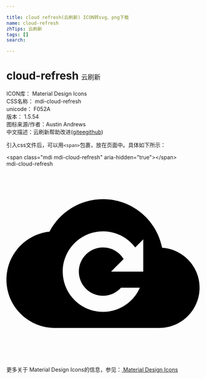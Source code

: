 ```yaml
---

title: cloud refresh(云刷新) ICON转svg、png下载
name: cloud-refresh
zhTips: 云刷新
tags: []
search: 

---
```


# cloud-refresh  <small style="font-size: 60%;font-weight: 100">云刷新</small>


<div class="detail-page">
<p>
<span>
ICON库：
<span class="badge-secondary badge">Material Design Icons</span> 
</span>
<br/>
<span>
CSS名称：
<span class="badge-secondary badge">mdi-cloud-refresh</span> 
</span>
<br/>
<span>
unicode：
<span class="badge-secondary badge">F052A</span> 
<copy-btn content='F052A' btn-title=""></copy-btn>
<copy-btn :content='String.fromCodePoint(parseInt("F052A", 16))' btn-title="复制U"></copy-btn>
</span>
<br/>
<span>
版本：
<span class="badge-secondary badge">1.5.54</span> 
</span>
<br/>
<span>图标来源/作者：<span class="badge-light badge">Austin Andrews</span></span> 
<br/>
<span class="zh-detail">中文描述：<span class="badge-primary badge">云刷新</span><span class="help-link"><span>帮助改进</span>(<a href="https://gitee.com/liuwave/icon-helper/edit/master/json/material/cloud-refresh.json" target="_blank" rel="noopener noreferrer">gitee</a><a href="https://github.com/liuwave/icon-helper/edit/master/json/material/cloud-refresh.json" target="_blank" rel="noopener noreferrer">github</a></span>)</span><br/>
</p>
</div>
<div class="alert alert-dark">
  <i class="mdi mdi-cloud-refresh mdi-48px"></i>
  <i class="mdi mdi-cloud-refresh mdi-36px"></i>
  <i class="mdi mdi-cloud-refresh mdi-24px"></i>
  <i class="mdi mdi-cloud-refresh mdi-18px"></i>
</div>
<div>
  <p>引入css文件后，可以用<code>&lt;span&gt;</code>包裹，放在页面中。具体如下所示：    
  </p>
  <div class="alert alert-primary" style="font-size: 14px">
    &lt;span class="mdi mdi-cloud-refresh" aria-hidden="true"&gt;&lt;/span&gt;
    <copy-btn content='<span class="mdi mdi-cloud-refresh" aria-hidden="true"></span>'></copy-btn>
  </div>
  <div class="alert alert-secondary">
    <i class="mdi mdi-cloud-refresh"
    style="font-size: 24px"
    aria-hidden="true"></i> mdi-cloud-refresh
    <copy-btn content="mdi-cloud-refresh" btn-title="复制图标名称"></copy-btn>
  </div>
</div>
<div id="svg" class="svg-wrap">
<svg xmlns="http://www.w3.org/2000/svg" viewBox="0 0 24 24"><path d="M12 4C15.64 4 18.67 6.59 19.35 10.04C21.95 10.22 24 12.36 24 15C24 17.76 21.76 20 19 20H6C2.69 20 0 17.31 0 14C0 10.91 2.34 8.36 5.35 8.04C6.6 5.64 9.11 4 12 4M17 13V9L16 10C15.09 8.79 13.64 8 12 8C9.24 8 7 10.24 7 13C7 15.76 9.24 18 12 18C14.05 18 15.81 16.77 16.58 15H14.24C13.69 15.61 12.89 16 12 16C10.34 16 9 14.66 9 13C9 11.34 10.34 10 12 10C13.09 10 14.04 10.58 14.56 11.44L13 13H17Z" /></svg>
</div>
<detail full-name='mdi-cloud-refresh'></detail>
    
<div><p>更多关于 Material Design Icons的信息，参见：<a target="_blank" href="https://iconhelper.cn/material.html"> Material Design Icons</a>
</p></div>
